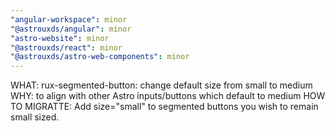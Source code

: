 ```yaml
---
"angular-workspace": minor
"@astrouxds/angular": minor
"astro-website": minor
"@astrouxds/react": minor
"@astrouxds/astro-web-components": minor
---
```


WHAT: rux-segmented-button: change default size from small to medium
WHY: to align with other Astro inputs/buttons which default to medium
HOW TO MIGRATTE: Add size="small" to segmented buttons you wish to remain small sized.
